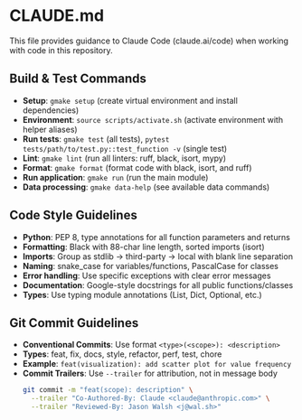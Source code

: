 # CLAUDE.md

This file provides guidance to Claude Code (claude.ai/code) when working with code in this repository.

## Build & Test Commands
- **Setup**: `gmake setup` (create virtual environment and install dependencies)
- **Environment**: `source scripts/activate.sh` (activate environment with helper aliases)
- **Run tests**: `gmake test` (all tests), `pytest tests/path/to/test.py::test_function -v` (single test)
- **Lint**: `gmake lint` (run all linters: ruff, black, isort, mypy)
- **Format**: `gmake format` (format code with black, isort, and ruff)
- **Run application**: `gmake run` (run the main module)
- **Data processing**: `gmake data-help` (see available data commands)

## Code Style Guidelines
- **Python**: PEP 8, type annotations for all function parameters and returns
- **Formatting**: Black with 88-char line length, sorted imports (isort)
- **Imports**: Group as stdlib → third-party → local with blank line separation
- **Naming**: snake_case for variables/functions, PascalCase for classes
- **Error handling**: Use specific exceptions with clear error messages
- **Documentation**: Google-style docstrings for all public functions/classes
- **Types**: Use typing module annotations (List, Dict, Optional, etc.)

## Git Commit Guidelines
- **Conventional Commits**: Use format `<type>(<scope>): <description>` 
- **Types**: feat, fix, docs, style, refactor, perf, test, chore
- **Example**: `feat(visualization): add scatter plot for value frequency`
- **Commit Trailers**: Use `--trailer` for attribution, not in message body
  ```bash
  git commit -m "feat(scope): description" \
    --trailer "Co-Authored-By: Claude <claude@anthropic.com>" \
    --trailer "Reviewed-By: Jason Walsh <j@wal.sh>"
  ```